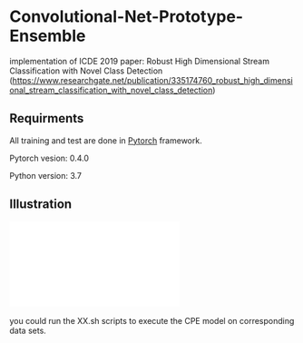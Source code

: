 # Convolutional-Net-Prototype-Ensemble
implementation of ICDE 2019 paper: Robust High Dimensional Stream Classification with Novel Class Detection (https://www.researchgate.net/publication/335174760_robust_high_dimensional_stream_classification_with_novel_class_detection)

## Requirments
All training and test are done in [Pytorch](https://pytorch.org/) framework.

Pytorch vesion: 0.4.0

Python version: 3.7

## Illustration
![figure](./images/ICDE_Model.pdf)

you could run the XX.sh scripts to execute the CPE model on corresponding data sets. 

